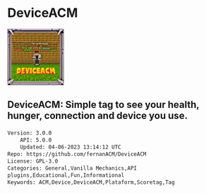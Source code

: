 # DeviceACM
<img src="https://raw.githubusercontent.com/fernanACM/DeviceACM/0c5bac1e5e2a1cfedae8d359c3ecd68e5b6296bf/icon-deviceacm.png" width="128" height="128" />

## DeviceACM: Simple tag to see your health, hunger, connection and device you use.
```properties
Version: 3.0.0
    API: 5.0.0
    Updated: 04-06-2023 13:14:12 UTC
Repo: https://github.com/fernanACM/DeviceACM
License: GPL-3.0
Categories: General,Vanilla Mechanics,API plugins,Educational,Fun,Informational
Keywords: ACM,Device,DeviceACM,Plataform,Scoretag,Tag
```